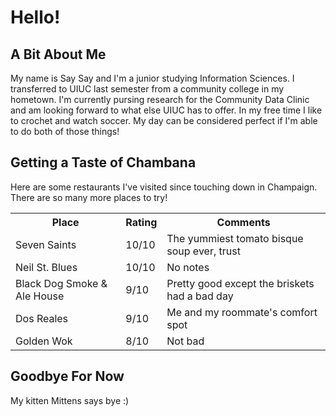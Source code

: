 <h1>Hello!</h1>
<h2>A Bit About Me</h2>
<p>My name is Say Say and I'm a junior studying Information Sciences. I transferred to UIUC last semester from a community college in my hometown. I'm currently pursing research for the Community Data Clinic and am looking forward to what else UIUC has to offer. In my free time I like to crochet and watch soccer. My day can be considered perfect if I'm able to do both of those things!</p>
<h2>Getting a Taste of Chambana</h2>
<p>Here are some restaurants I've visited since touching down in Champaign. There are so many more places to try!</p>
<table>
  <tr>
    <th>Place</th>
    <th>Rating</th>
    <th>Comments</th>
  </tr>
  <tr>
    <td>Seven Saints</td>
    <td>10/10</td>
    <td>The yummiest tomato bisque soup ever, trust</td>
  </tr>
  <tr>
    <td>Neil St. Blues</td>
    <td>10/10</td>
    <td>No notes</td>
  </tr>
  <tr>
    <td>Black Dog Smoke & Ale House</td>
    <td>9/10</td>
    <td>Pretty good except the briskets had a bad day</td>
  </tr>
  <tr>
    <td>Dos Reales</td>
    <td>9/10</td>
    <td>Me and my roommate's comfort spot</td>
  <tr>
    <td>Golden Wok</td>
    <td>8/10</td>
    <td>Not bad</td>
  </tr>
  </tr>
</table>
<h2>Goodbye For Now</h2>
<p>My kitten Mittens says bye :)</p>
